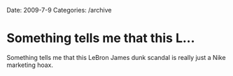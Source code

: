 Date: 2009-7-9
Categories: /archive

# Something tells me that this L...

Something tells me that this LeBron James dunk scandal is really just a Nike marketing hoax.
